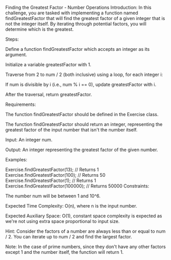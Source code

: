 Finding the Greatest Factor - Number Operations
Introduction: In this challenge, you are tasked with implementing a function named findGreatestFactor that will find the greatest factor of a given integer that is not the integer itself. By iterating through potential factors, you will determine which is the greatest.

Steps:

Define a function findGreatestFactor which accepts an integer as its argument.

Initialize a variable greatestFactor with 1.

Traverse from 2 to num / 2 (both inclusive) using a loop, for each integer i:

If num is divisible by i (i.e., num % i == 0), update greatestFactor with i.

After the traversal, return greatestFactor.

Requirements:

The function findGreatestFactor should be defined in the Exercise class.

The function findGreatestFactor should return an integer, representing the greatest factor of the input number that isn't the number itself.

Input: An integer num.

Output: An integer representing the greatest factor of the given number.

Examples:

Exercise.findGreatestFactor(13); // Returns 1
Exercise.findGreatestFactor(100); // Returns 50
Exercise.findGreatestFactor(1); // Returns 1
Exercise.findGreatestFactor(100000); // Returns 50000
Constraints:

The number num will be between 1 and 10^6.

Expected Time Complexity: O(n), where n is the input number.

Expected Auxiliary Space: O(1), constant space complexity is expected as we're not using extra space proportional to input size.

Hint: Consider the factors of a number are always less than or equal to num / 2. You can iterate up to num / 2 and find the largest factor.

Note: In the case of prime numbers, since they don't have any other factors except 1 and the number itself, the function will return 1.